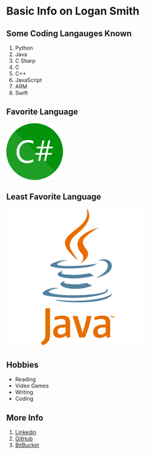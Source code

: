 # Basic Info on Logan Smith

## Some Coding Langauges Known
1. Python
2. Java
3. C Sharp
4. C
5. C++
6. JavaScript
7. ARM
8. Swift

## Favorite Language
![CSharp Image](https://github.com/Logan11999/PagesAssignment/blob/master/cSharp.png)
## Least Favorite Language
![Java Image](https://github.com/Logan11999/PagesAssignment/blob/master/java.png)
## Hobbies
- Reading
- Video Games
- Writing
- Coding

## More Info
1. [Linkedin](www.linkedin.com/in/logan-smith-4b7b91128)
2. [GitHub](https://github.com/Logan11999)
3. [BitBucket](https://bitbucket.org/%7B5fc27983-6ff0-426c-9ccb-5a49d6cfbd23%7D/)


